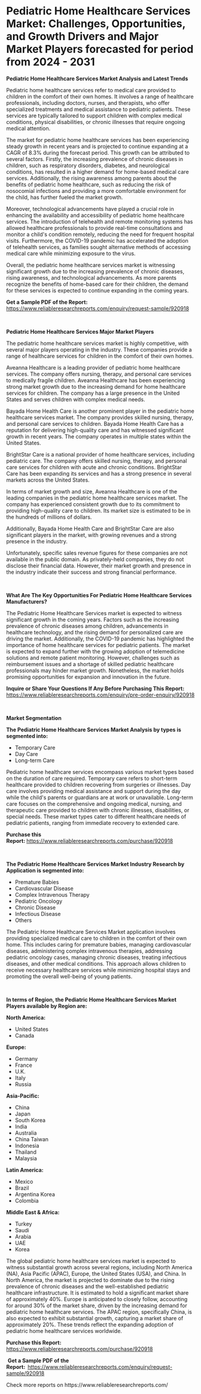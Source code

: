 <p><h1>Pediatric Home Healthcare Services Market: Challenges, Opportunities, and Growth Drivers and Major Market Players forecasted for period from 2024 - 2031</h1></p><p><strong>Pediatric Home Healthcare Services Market Analysis and Latest Trends</strong></p>
<p><p>Pediatric home healthcare services refer to medical care provided to children in the comfort of their own homes. It involves a range of healthcare professionals, including doctors, nurses, and therapists, who offer specialized treatments and medical assistance to pediatric patients. These services are typically tailored to support children with complex medical conditions, physical disabilities, or chronic illnesses that require ongoing medical attention.</p><p>The market for pediatric home healthcare services has been experiencing steady growth in recent years and is projected to continue expanding at a CAGR of 8.3% during the forecast period. This growth can be attributed to several factors. Firstly, the increasing prevalence of chronic diseases in children, such as respiratory disorders, diabetes, and neurological conditions, has resulted in a higher demand for home-based medical care services. Additionally, the rising awareness among parents about the benefits of pediatric home healthcare, such as reducing the risk of nosocomial infections and providing a more comfortable environment for the child, has further fueled the market growth.</p><p>Moreover, technological advancements have played a crucial role in enhancing the availability and accessibility of pediatric home healthcare services. The introduction of telehealth and remote monitoring systems has allowed healthcare professionals to provide real-time consultations and monitor a child's condition remotely, reducing the need for frequent hospital visits. Furthermore, the COVID-19 pandemic has accelerated the adoption of telehealth services, as families sought alternative methods of accessing medical care while minimizing exposure to the virus.</p><p>Overall, the pediatric home healthcare services market is witnessing significant growth due to the increasing prevalence of chronic diseases, rising awareness, and technological advancements. As more parents recognize the benefits of home-based care for their children, the demand for these services is expected to continue expanding in the coming years.</p></p>
<p><strong>Get a Sample PDF of the Report:&nbsp;</strong> <a href="https://www.reliableresearchreports.com/enquiry/request-sample/920918">https://www.reliableresearchreports.com/enquiry/request-sample/920918</a></p>
<p>&nbsp;</p>
<p><strong>Pediatric Home Healthcare Services Major Market Players</strong></p>
<p><p>The pediatric home healthcare services market is highly competitive, with several major players operating in the industry. These companies provide a range of healthcare services for children in the comfort of their own homes. </p><p>Aveanna Healthcare is a leading provider of pediatric home healthcare services. The company offers nursing, therapy, and personal care services to medically fragile children. Aveanna Healthcare has been experiencing strong market growth due to the increasing demand for home healthcare services for children. The company has a large presence in the United States and serves children with complex medical needs. </p><p>Bayada Home Health Care is another prominent player in the pediatric home healthcare services market. The company provides skilled nursing, therapy, and personal care services to children. Bayada Home Health Care has a reputation for delivering high-quality care and has witnessed significant growth in recent years. The company operates in multiple states within the United States.</p><p>BrightStar Care is a national provider of home healthcare services, including pediatric care. The company offers skilled nursing, therapy, and personal care services for children with acute and chronic conditions. BrightStar Care has been expanding its services and has a strong presence in several markets across the United States.</p><p>In terms of market growth and size, Aveanna Healthcare is one of the leading companies in the pediatric home healthcare services market. The company has experienced consistent growth due to its commitment to providing high-quality care to children. Its market size is estimated to be in the hundreds of millions of dollars.</p><p>Additionally, Bayada Home Health Care and BrightStar Care are also significant players in the market, with growing revenues and a strong presence in the industry.</p><p>Unfortunately, specific sales revenue figures for these companies are not available in the public domain. As privately-held companies, they do not disclose their financial data. However, their market growth and presence in the industry indicate their success and strong financial performance.</p></p>
<p>&nbsp;</p>
<p><strong>What Are The Key Opportunities For Pediatric Home Healthcare Services Manufacturers?</strong></p>
<p><p>The Pediatric Home Healthcare Services market is expected to witness significant growth in the coming years. Factors such as the increasing prevalence of chronic diseases among children, advancements in healthcare technology, and the rising demand for personalized care are driving the market. Additionally, the COVID-19 pandemic has highlighted the importance of home healthcare services for pediatric patients. The market is expected to expand further with the growing adoption of telemedicine solutions and remote patient monitoring. However, challenges such as reimbursement issues and a shortage of skilled pediatric healthcare professionals may hinder market growth. Nonetheless, the market holds promising opportunities for expansion and innovation in the future.</p></p>
<p><strong>Inquire or Share Your Questions If Any Before Purchasing This Report:</strong> <a href="https://www.reliableresearchreports.com/enquiry/pre-order-enquiry/920918">https://www.reliableresearchreports.com/enquiry/pre-order-enquiry/920918</a></p>
<p>&nbsp;</p>
<p><strong>Market Segmentation</strong></p>
<p><strong>The Pediatric Home Healthcare Services Market Analysis by types is segmented into:</strong></p>
<p><ul><li>Temporary Care</li><li>Day Care</li><li>Long-term Care</li></ul></p>
<p><p>Pediatric home healthcare services encompass various market types based on the duration of care required. Temporary care refers to short-term healthcare provided to children recovering from surgeries or illnesses. Day care involves providing medical assistance and support during the day while the child's parents or guardians are at work or unavailable. Long-term care focuses on the comprehensive and ongoing medical, nursing, and therapeutic care provided to children with chronic illnesses, disabilities, or special needs. These market types cater to different healthcare needs of pediatric patients, ranging from immediate recovery to extended care.</p></p>
<p><strong>Purchase this Report:&nbsp;</strong><a href="https://www.reliableresearchreports.com/purchase/920918">https://www.reliableresearchreports.com/purchase/920918</a></p>
<p>&nbsp;</p>
<p><strong>The Pediatric Home Healthcare Services Market Industry Research by Application is segmented into:</strong></p>
<p><ul><li>Premature Babies</li><li>Cardiovascular Disease</li><li>Complex Intravenous Therapy</li><li>Pediatric Oncology</li><li>Chronic Disease</li><li>Infectious Disease</li><li>Others</li></ul></p>
<p><p>The Pediatric Home Healthcare Services Market application involves providing specialized medical care to children in the comfort of their own home. This includes caring for premature babies, managing cardiovascular diseases, administering complex intravenous therapies, addressing pediatric oncology cases, managing chronic diseases, treating infectious diseases, and other medical conditions. This approach allows children to receive necessary healthcare services while minimizing hospital stays and promoting the overall well-being of young patients.</p></p>
<p>&nbsp;</p>
<p><strong>In terms of Region, the Pediatric Home Healthcare Services Market Players available by Region are:</strong></p>
<p>
    <p> <strong> North America: </strong>
        <ul>
            <li>United States</li>
            <li>Canada</li>
        </ul>
        </p> 
    <p> <strong> Europe: </strong>
        <ul>
            <li>Germany</li>
            <li>France</li>
            <li>U.K.</li>
            <li>Italy</li>
            <li>Russia</li>
        </ul>
        </p> 
    <p> <strong> Asia-Pacific: </strong>
        <ul>
            <li>China</li>
            <li>Japan</li>
            <li>South Korea</li>
            <li>India</li>
            <li>Australia</li>
            <li>China Taiwan</li>
            <li>Indonesia</li>
            <li>Thailand</li>
            <li>Malaysia</li>
        </ul>
        </p> 
    <p> <strong> Latin America: </strong>
        <ul>
            <li>Mexico</li>
            <li>Brazil</li>
            <li>Argentina Korea</li>
            <li>Colombia</li>
        </ul>
        </p> 
    <p> <strong> Middle East & Africa: </strong>
        <ul>
            <li>Turkey</li>
            <li>Saudi</li>
            <li>Arabia</li>
            <li>UAE</li>
            <li>Korea</li>
        </ul>
    </p>
    </p>
<p><p>The global pediatric home healthcare services market is expected to witness substantial growth across several regions, including North America (NA), Asia Pacific (APAC), Europe, the United States (USA), and China. In North America, the market is projected to dominate due to the rising prevalence of chronic diseases and the well-established pediatric healthcare infrastructure. It is estimated to hold a significant market share of approximately 40%. Europe is anticipated to closely follow, accounting for around 30% of the market share, driven by the increasing demand for pediatric home healthcare services. The APAC region, specifically China, is also expected to exhibit substantial growth, capturing a market share of approximately 20%. These trends reflect the expanding adoption of pediatric home healthcare services worldwide.</p></p>
<p><strong>Purchase this Report: </strong><a href="https://www.reliableresearchreports.com/purchase/920918">https://www.reliableresearchreports.com/purchase/920918</a></p>
<p>&nbsp;<strong>Get a Sample PDF of the Report:&nbsp;&nbsp;</strong><a href="https://www.reliableresearchreports.com/enquiry/request-sample/920918">https://www.reliableresearchreports.com/enquiry/request-sample/920918</a></p>
<p><strong></strong></p>
<p>Check more reports on https://www.reliableresearchreports.com/</p>